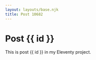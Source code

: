 ```yaml
---
layout: layouts/base.njk
title: Post 10682
---
```


# Post {{ id }}

This is post {{ id }} in my Eleventy project.
